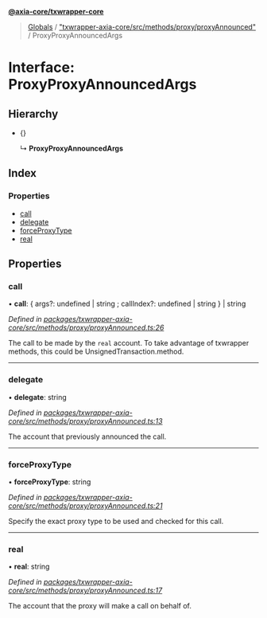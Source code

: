 **[@axia-core/txwrapper-core](../README.md)**

> [Globals](../globals.md) / ["txwrapper-axia-core/src/methods/proxy/proxyAnnounced"](../modules/_txwrapper_axia-core_src_methods_proxy_proxyannounced_.md) / ProxyProxyAnnouncedArgs

# Interface: ProxyProxyAnnouncedArgs

## Hierarchy

* {}

  ↳ **ProxyProxyAnnouncedArgs**

## Index

### Properties

* [call](_txwrapper_axia-core_src_methods_proxy_proxyannounced_.proxyproxyannouncedargs.md#call)
* [delegate](_txwrapper_axia-core_src_methods_proxy_proxyannounced_.proxyproxyannouncedargs.md#delegate)
* [forceProxyType](_txwrapper_axia-core_src_methods_proxy_proxyannounced_.proxyproxyannouncedargs.md#forceproxytype)
* [real](_txwrapper_axia-core_src_methods_proxy_proxyannounced_.proxyproxyannouncedargs.md#real)

## Properties

### call

•  **call**: { args?: undefined \| string ; callIndex?: undefined \| string  } \| string

*Defined in [packages/txwrapper-axia-core/src/methods/proxy/proxyAnnounced.ts:26](https://github.com/axia-core/txwrapper-core/blob/731a943/packages/txwrapper-axia-core/src/methods/proxy/proxyAnnounced.ts#L26)*

The call to be made by the `real` account.
To take advantage of txwrapper methods, this could be UnsignedTransaction.method.

___

### delegate

•  **delegate**: string

*Defined in [packages/txwrapper-axia-core/src/methods/proxy/proxyAnnounced.ts:13](https://github.com/axia-core/txwrapper-core/blob/731a943/packages/txwrapper-axia-core/src/methods/proxy/proxyAnnounced.ts#L13)*

The account that previously announced the call.

___

### forceProxyType

•  **forceProxyType**: string

*Defined in [packages/txwrapper-axia-core/src/methods/proxy/proxyAnnounced.ts:21](https://github.com/axia-core/txwrapper-core/blob/731a943/packages/txwrapper-axia-core/src/methods/proxy/proxyAnnounced.ts#L21)*

Specify the exact proxy type to be used and checked for this call.

___

### real

•  **real**: string

*Defined in [packages/txwrapper-axia-core/src/methods/proxy/proxyAnnounced.ts:17](https://github.com/axia-core/txwrapper-core/blob/731a943/packages/txwrapper-axia-core/src/methods/proxy/proxyAnnounced.ts#L17)*

The account that the proxy will make a call on behalf of.
